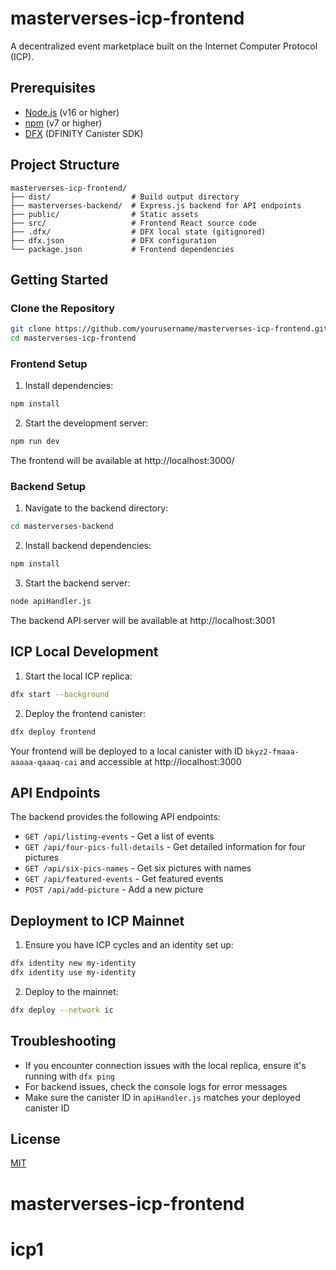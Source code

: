 # masterverses-icp-frontend

A decentralized event marketplace built on the Internet Computer Protocol (ICP).

## Prerequisites

- [Node.js](https://nodejs.org/) (v16 or higher)
- [npm](https://www.npmjs.com/) (v7 or higher)
- [DFX](https://internetcomputer.org/docs/current/developer-docs/setup/install/) (DFINITY Canister SDK)

## Project Structure

```
masterverses-icp-frontend/
├── dist/                  # Build output directory
├── masterverses-backend/  # Express.js backend for API endpoints
├── public/                # Static assets
├── src/                   # Frontend React source code
├── .dfx/                  # DFX local state (gitignored)
├── dfx.json               # DFX configuration
└── package.json           # Frontend dependencies
```

## Getting Started

### Clone the Repository

```bash
git clone https://github.com/yourusername/masterverses-icp-frontend.git
cd masterverses-icp-frontend
```

### Frontend Setup

1. Install dependencies:

```bash
npm install
```

2. Start the development server:

```bash
npm run dev
```

The frontend will be available at http://localhost:3000/

### Backend Setup

1. Navigate to the backend directory:

```bash
cd masterverses-backend
```

2. Install backend dependencies:

```bash
npm install
```

3. Start the backend server:

```bash
node apiHandler.js
```

The backend API server will be available at http://localhost:3001

## ICP Local Development

1. Start the local ICP replica:

```bash
dfx start --background
```

2. Deploy the frontend canister:

```bash
dfx deploy frontend
```

Your frontend will be deployed to a local canister with ID `bkyz2-fmaaa-aaaaa-qaaaq-cai` and accessible at http://localhost:3000

## API Endpoints

The backend provides the following API endpoints:

- `GET /api/listing-events` - Get a list of events
- `GET /api/four-pics-full-details` - Get detailed information for four pictures
- `GET /api/six-pics-names` - Get six pictures with names
- `GET /api/featured-events` - Get featured events
- `POST /api/add-picture` - Add a new picture

## Deployment to ICP Mainnet

1. Ensure you have ICP cycles and an identity set up:

```bash
dfx identity new my-identity
dfx identity use my-identity
```

2. Deploy to the mainnet:

```bash
dfx deploy --network ic
```

## Troubleshooting

- If you encounter connection issues with the local replica, ensure it's running with `dfx ping`
- For backend issues, check the console logs for error messages
- Make sure the canister ID in `apiHandler.js` matches your deployed canister ID

## License

[MIT](LICENSE)
# masterverses-icp-frontend
# icp1
